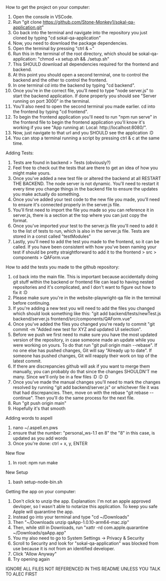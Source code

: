 How to get the project on your computer:

1. Open the console in VSCode.
2. Run "git clone https://github.com/Stone-Monkey1/sokal-qa-application.git"
3. Go back into the terminal and navigate into the repository you just cloned by typing "cd sokal-qa-application"
4. Now, you need to download the package dependencies.
5. Open the terminal by pressing "ctrl & ~"
6. Run this in the terminal of the root directory, which should be sokal-qa-application: "chmod +x setup.sh && ./setup.sh"
7. This SHOULD download all dependencies required for the frontend and backend.
8. At this point you should open a second terminal, one to control the backend and the other to control the frontend.
9. In one terminal cd into the backend by typing "cd backend".
10. Once you're in the correct file, you'll need to type "node server.js" to start the backend application. If done properly you should see "Server running on port 3000" in the terminal.
11. You'll also need to open the second terminal you made earlier. cd into the frontend by typing "cd frontend".
12. To begin the frontend application you'll need to run "npm run serve" in the frontend file to begin the frontend application you'll know it's working if you see "App running at: Local: http://localhost:8080/".
13. Now, just navigate to that url and you SHOULD see the application :D
14. You can stop a terminal running a script by pressing ctrl & c at the same time.

Adding Tests:

1. Tests are found in backend > Tests (obviously?)
2. Feel free to check out the tests that are there to get an idea of how you might make yours.
3. Once you've added a new test file or altered the backend at all RESTART THE BACKEND. The node server is not dynamic. You'll need to restart it every time you change things in the backend file to ensure the updates you make actually do something.
4. Once you've added your test code to the new file you made, you'll need to ensure it's connected properly in the server.js file.
5. You'll first need to import the file you made so you can reference it in server.js, there is a section at the top where you can just copy the format.
6. Once you've imported your test to the server.js file you'll need to add it to the list of tests to run, which is also in the server.js file. Tests are stored in a const called "testModules"
7. Lastly, you'll need to add the test you made to the frontend, so it can be called. If you have been consistent with how you've been naming your test if should be pretty straightforward to add it to the frontend > src > components > QAForm.vue

How to add the tests you made to the github repository:

1. cd back into the main file. This is important because accidentally doing git stuff within the backend or frontend file can lead to having nested repositories and it's complicated, and I don't want to figure out how to fix it :D
2. Please make sure you're in the website-playwright-qa file in the terminal before continuing.
3. If you're adding a new test you will need to add the files you changed which should look something like this: "git add backend/tests/newTest.js backend/server.js frontend/src/components/QAForm.vue"
4. Once you've added the files you changed you're ready to commit "git commit -m "Added new test for XYZ and updated UI selection".
5. Before we push we first need to make sure you have the most updated version of the repository, in case someone made an update while you were working on yours. To do that run "git pull origin main --rebase". If no one else has pushed changes, Git will say "Already up to date". If someone has pushed changes, Git will reapply their work on top of the latest commit.
6. If there are discrepancies github will ask if you want to merge them manually, you can probably do that since the changes SHOULDN'T me many. Since we'll only be in a few files :D :D :D
7. Once you've made the manual changes you'll need to mark the changes resolved by running "git add backend/server.js" or whichever file it was that had discrepancies. Then, move on with the rebase "git rebase --continue". Then you'll do the same process for the next file.
8. Run "git push origin main"
9. Hopefully it's that smooth

Adding words to aspell
1. nano ~/.aspell.en.pws
2. ensure that the number: "personal_ws-1.1 en 8" the "8" in this case, is updated as you add words
3. Once you're done: ctrl + x, y, ENTER

New flow
1. In root: npm run make

New Setup
1. bash setup-node-bin.sh

Getting the app on your computer:
1. Don't click to unzip the app. Explanation: I'm not an apple approved devloper, so I wasn't able to notarize this application. To keep you safe Apple will quarantine the app.
2. Instead go into your terminal and type "cd ~/Downloads"
3. Then "~/Downloads unzip qaApp-1.0.10-arm64-mac.zip"
4. Then, while still in Downloads, run "xattr -rd com.apple.quarantine ~/Downloads/qaApp.app"
5. You my also need to go to System Settings -> Privacy & Security
6. Scroll to Security and look for "sokal-qa-application" was blocked from use because it is not from an identified developer.
7. Click "Allow Anyway"
8. Try opening again

IGNORE ALL FILES NOT REFERENCED IN THIS README UNLESS YOU TALK TO ALEC FIRST
